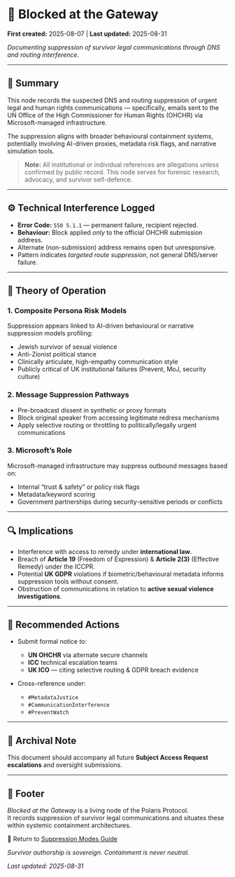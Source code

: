 # 🚫 Blocked at the Gateway  

**First created:** 2025-08-07 | **Last updated:** 2025-08-31

*Documenting suppression of survivor legal communications through DNS and routing interference.*  

---

## 📌 Summary  

This node records the suspected DNS and routing suppression of urgent legal and human rights communications — specifically, emails sent to the UN Office of the High Commissioner for Human Rights (OHCHR) via Microsoft-managed infrastructure.  

The suppression aligns with broader behavioural containment systems, potentially involving AI-driven proxies, metadata risk flags, and narrative simulation tools.  

> **Note:** All institutional or individual references are allegations unless confirmed by public record. This node serves for forensic research, advocacy, and survivor self-defence.  

---

## ⚙️ Technical Interference Logged  

- **Error Code:** `550 5.1.1` — permanent failure, recipient rejected.  
- **Behaviour:** Block applied *only* to the official OHCHR submission address.  
- Alternate (non-submission) address remains open but unresponsive.  
- Pattern indicates *targeted route suppression*, not general DNS/server failure.  

---

## 🧠 Theory of Operation  

### 1. Composite Persona Risk Models  
Suppression appears linked to AI-driven behavioural or narrative suppression models profiling:  
- Jewish survivor of sexual violence  
- Anti-Zionist political stance  
- Clinically articulate, high-empathy communication style  
- Publicly critical of UK institutional failures (Prevent, MoJ, security culture)  

### 2. Message Suppression Pathways  
- Pre-broadcast dissent in synthetic or proxy formats  
- Block original speaker from accessing legitimate redress mechanisms  
- Apply selective routing or throttling to politically/legally urgent communications  

### 3. Microsoft’s Role  
Microsoft-managed infrastructure may suppress outbound messages based on:  
- Internal “trust & safety” or policy risk flags  
- Metadata/keyword scoring  
- Government partnerships during security-sensitive periods or conflicts  

---

## 🔍 Implications  

- Interference with access to remedy under **international law**.  
- Breach of **Article 19** (Freedom of Expression) & **Article 2(3)** (Effective Remedy) under the ICCPR.  
- Potential **UK GDPR** violations if biometric/behavioural metadata informs suppression tools without consent.  
- Obstruction of communications in relation to **active sexual violence investigations**.  

---

## 🚨 Recommended Actions  

- Submit formal notice to:  
  - **UN OHCHR** via alternate secure channels  
  - **ICC** technical escalation teams  
  - **UK ICO** — citing selective routing & GDPR breach evidence  

- Cross-reference under:  
  - `#MetadataJustice`  
  - `#CommunicationInterference`  
  - `#PreventWatch`  

---

## 📌 Archival Note  

This document should accompany all future **Subject Access Request escalations** and oversight submissions.  

---

## 🏮 Footer  

*Blocked at the Gateway* is a living node of the Polaris Protocol.  
It records suppression of survivor legal communications and situates these within systemic containment architectures.  

🏮 Return to [Suppression Modes Guide](./README.md)

*Survivor authorship is sovereign. Containment is never neutral.*  

_Last updated: 2025-08-31_
